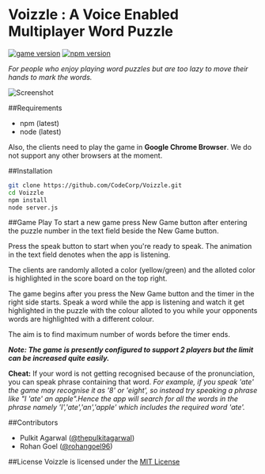 # Voizzle : A Voice Enabled Multiplayer Word Puzzle 

[![game version](https://img.shields.io/badge/version-1.0-red.svg)](https://img.shields.io/badge/version-1.0-red.svg)
[![npm version](https://badge.fury.io/js/npm.svg)](https://badge.fury.io/js/npm)

_For people who enjoy playing word puzzles but are too lazy to move their hands to mark the words._


![Screenshot](http://oi63.tinypic.com/2ajwadg.jpg "Screenshot during game play")

##Requirements
- npm (latest)
- node (latest)

Also, the clients need to play the game in **Google Chrome Browser**. We do not support any other browsers at the moment.

##Installation

```bash
git clone https://github.com/CodeCorp/Voizzle.git
cd Voizzle
npm install
node server.js
```

##Game Play
To start a new game press New Game button after entering the puzzle number in the text field beside the New Game button.

Press the speak button to start when you're ready to speak. The animation in the text field denotes when the app is listening.

The clients are randomly alloted a color (yellow/green) and the alloted color is highlighted in the score board on the top right.

The game begins after you press the New Game button and the timer in the right side starts. Speak a word while the app is listening and watch it get highlighted in the puzzle with the colour alloted to you while your opponents words are highlighted with a different colour. 

The aim is to find maximum number of words before the timer ends.

**_Note: The game is presently configured to support 2 players but the limit can be increased quite easily._**

**Cheat:**
If your word is not getting recognised because of the pronunciation, you can speak phrase containing that word.
*For example, if you speak 'ate' the game may recognise it as '8' or 'eight', so instead try speaking a phrase like "I 'ate' an apple".Hence the app will search for all the words in the phrase namely 'I','ate','an','apple' which includes the required word 'ate'.*




##Contributors
* Pulkit Agarwal ([@thepulkitagarwal](https://github.com/thepulkitagarwal))
* Rohan Goel ([@rohangoel96](https://github.com/rohangoel96))

##License
Voizzle is licensed under the [MIT License](https://github.com/CodeCorp/Voizzle/blob/master/LICENSE.md)
